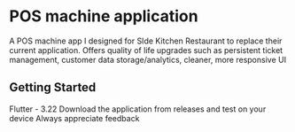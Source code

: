 # POS machine application

A POS machine app I designed for SIde Kitchen Restaurant to replace their current application. Offers quality of life upgrades such as persistent ticket management, customer data storage/analytics, cleaner, more responsive UI

## Getting Started
Flutter - 3.22 Download the application from releases and test on your device
Always appreciate feedback